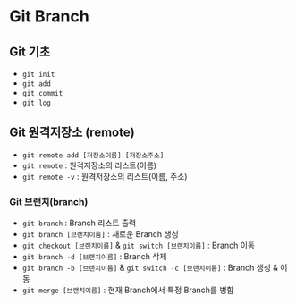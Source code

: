 # Git Branch


## Git 기초
- `git init`
- `git add`
- `git commit`
- `git log`

## Git 원격저장소 (remote)
- `git remote add [저장소이름] [저장소주소]`
- `git remote` : 원걱저장소의 리스트(이름)
- `git remote -v` : 원격저장소의 리스트(이름, 주소)

### Git 브랜치(branch)
- `git branch` : Branch 리스트 출력
- `git branch [브랜치이름]` : 새로운 Branch 생성
- `git checkout [브랜치이름]` & `git switch [브랜치이름]` : Branch 이동
- `git branch -d [브랜치이름]` : Branch 삭제
- `git branch -b [브랜치이름]` & `git switch -c [브랜치이름]` : Branch 생성 & 이동
- `git merge [브랜치이름]` : 현재 Branch에서 특정 Branch를 병합